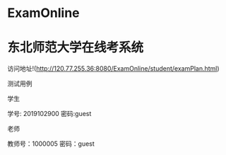 # ExamOnline
# 东北师范大学在线考系统
访问地址!(http://120.77.255.36:8080/ExamOnline/student/examPlan.html)

测试用例

学生

学号: 2019102900 密码:guest

老师

教师号：1000005 密码：guest
